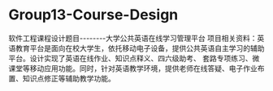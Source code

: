 # Group13-Course-Design
软件工程课程设计题目--------大学公共英语在线学习管理平台
项目相关资料：英语教育平台是面向在校大学生，依托移动电子设备，提供公共英语自主学习的辅助平台。设计实现了英语在线作业、知识点释义、四六级助考、
套路专项练习、微课堂等移动应用功能。同时，针对英语教学环境，提供老师在线答疑、电子作业布置、知识点修正等辅助教学功能。

